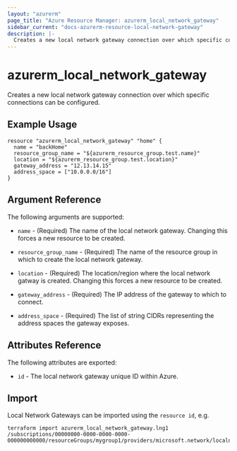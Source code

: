 ```yaml
---
layout: "azurerm"
page_title: "Azure Resource Manager: azurerm_local_network_gateway"
sidebar_current: "docs-azurerm-resource-local-network-gateway"
description: |-
  Creates a new local network gateway connection over which specific connections can be configured.
---
```


# azurerm\_local\_network\_gateway

Creates a new local network gateway connection over which specific connections can be configured.

## Example Usage

```
resource "azurerm_local_network_gateway" "home" {
  name = "backHome"
  resource_group_name = "${azurerm_resource_group.test.name}"
  location = "${azurerm_resource_group.test.location}"
  gateway_address = "12.13.14.15"
  address_space = ["10.0.0.0/16"]
}
```

## Argument Reference

The following arguments are supported:

* `name` - (Required) The name of the local network gateway. Changing this
    forces a new resource to be created.

* `resource_group_name` - (Required) The name of the resource group in which to
    create the local network gateway.

* `location` - (Required) The location/region where the local network gatway is
    created. Changing this forces a new resource to be created.

* `gateway_address` - (Required) The IP address of the gateway to which to
    connect.

* `address_space` - (Required) The list of string CIDRs representing the
    address spaces the gateway exposes.

## Attributes Reference

The following attributes are exported:

* `id` - The local network gateway unique ID within Azure.

## Import

Local Network Gateways can be imported using the `resource id`, e.g. 

```
terraform import azurerm_local_network_gateway.lng1 /subscriptions/00000000-0000-0000-0000-000000000000/resourceGroups/mygroup1/providers/microsoft.network/localnetworkgateways/lng1
```

